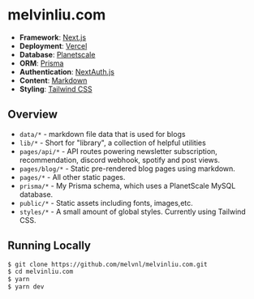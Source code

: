 # melvinliu.com

- **Framework**: [Next.js](https://nextjs.org/)
- **Deployment**: [Vercel](https://vercel.com)
- **Database**: [Planetscale](https://planetscale.com/)
- **ORM**: [Prisma](https://www.prisma.io/)
- **Authentication**: [NextAuth.js](https://next-auth.js.org/)
- **Content**: [Markdown](https://github.com/remarkjs/react-markdown)
- **Styling**: [Tailwind CSS](https://tailwindcss.com/)

## Overview

- `data/*` - markdown file data that is used for blogs
- `lib/*` - Short for "library", a collection of helpful utilities
- `pages/api/*` - API routes powering newsletter subscription, recommendation, discord webhook, spotify and post views.
- `pages/blog/*` - Static pre-rendered blog pages using markdown.
- `pages/*` - All other static pages.
- `prisma/*` - My Prisma schema, which uses a PlanetScale MySQL database.
- `public/*` - Static assets including fonts, images,etc.
- `styles/*` - A small amount of global styles. Currently using Tailwind CSS.

## Running Locally

```bash
$ git clone https://github.com/melvnl/melvinliu.com.git
$ cd melvinliu.com
$ yarn
$ yarn dev
```
